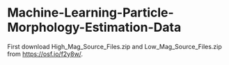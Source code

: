 # Machine-Learning-Particle-Morphology-Estimation-Data


First download High_Mag_Source_Files.zip  and Low_Mag_Source_Files.zip from https://osf.io/f2y8w/.

